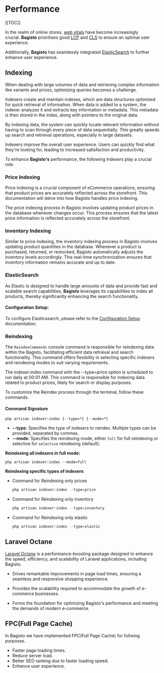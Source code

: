 # Performance

[[TOC]]

In the realm of online stores, [web vitals](https://web.dev/vitals/) have become increasingly crucial. **Bagisto** prioritises good [LCP](https://web.dev/lcp/) and [CLS](https://web.dev/cls/) to ensure an optimal user experience.

Additionally, **Bagisto** has seamlessly integrated [ElasticSearch](https://bagisto.com/en/elasticsearch-for-bagisto/) to further enhance user experience.

## Indexing

When dealing with large volumes of data and retrieving complex information like variants and prices, optimizing queries becomes a challenge.

Indexers create and maintain indexes, which are data structures optimized for quick retrieval of information. When data is added to a system, the indexer analyzes it and extracts key information or metadata. This metadata is then stored in the index, along with pointers to the original data.

By indexing data, the system can quickly locate relevant information without having to scan through every piece of data sequentially. This greatly speeds up search and retrieval operations, especially in large datasets.

Indexers improve the overall user experience. Users can quickly find what they're looking for, leading to increased satisfaction and productivity.


To enhance **Bagisto's** performance, the following indexers play a crucial role:

### Price Indexing

Price indexing is a crucial component of eCommerce operations, ensuring that product prices are accurately reflected across the storefront. This documentation will delve into how Bagisto handles price indexing.

The price indexing process in Bagisto involves updating product prices in the database whenever changes occur. This process ensures that the latest price information is reflected accurately across the storefront. 

### Inventory Indexing

Similar to price indexing, the inventory indexing process in Bagisto involves updating product quantities in the database. Whenever a product is purchased, returned, or restocked, Bagisto automatically adjusts the inventory levels accordingly. This real-time synchronization ensures that inventory information remains accurate and up to date.

### ElasticSearch 

As Elastic is designed to handle large amounts of data and provide fast and scalable search capabilities, **Bagisto** leverages its capabilities to index all products, thereby significantly enhancing the search functionality.

#### Configuration Setup:

To configure Elasticsearch, please refer to the [Configuration Setup](https://devdocs.bagisto.com/2.x/advanced/indexing-products-to-elasticsearch.html) documentation.

### Reindexing

The `ReindexCommands` console command is responsible for reindexing data within the Bagisto, facilitating efficient data retrieval and search functionality. This command offers flexibility in selecting specific indexers and reindexing modes to suit varying requirements.

The indexer:index command with the --type=price option is scheduled to run daily at 00:01 AM. This command is responsible for indexing data related to product prices, likely for search or display purposes.

To customize the Reindex process through the terminal, follow these commands.

#### Command Signature

    php artisan indexer:index {--type=*} {--mode=*}
    
- **--type**: Specifies the type of indexers to reindex. Multiple types can be provided, separated by commas.
- **--mode**: Specifies the reindexing mode, either `full` for full reindexing or selective for `selective` reindexing (default).

**Reindexing all indexers in full mode:**

    php artisan indexer:index --mode=full

**Reindexing specific types of indexers**

- Command for Reindexing only prices

    ```php
    php artisan indexer:index --type=price
    ```

- Command for Reindexing only inventory

    ```php
    php artisan indexer:index --type=inventory
    ```

- Command for Reindexing only elastic

    ```php
    php artisan indexer:index --type=elastic
    ```

## Laravel Octane 

[Laravel Octane](https://laravel.com/docs/10.x/octane) is a performance-boosting package designed to enhance the speed, efficiency, and scalability of Laravel applications, including Bagisto.

- Drives remarkable improvements in page load times, ensuring a seamless and responsive shopping experience.

- Provides the scalability required to accommodate the growth of e-commerce businesses.

- Forms the foundation for optimizing Bagisto's performance and meeting the demands of modern e-commerce.

## FPC(Full Page Cache) 

In Bagisto we have implemented FPC(Full Page Cache) for follwing purposes.

- Faster page loading times.
- Reduce server load.
- Better SEO ranking due to faster loading speed.
- Enhance user experience.
